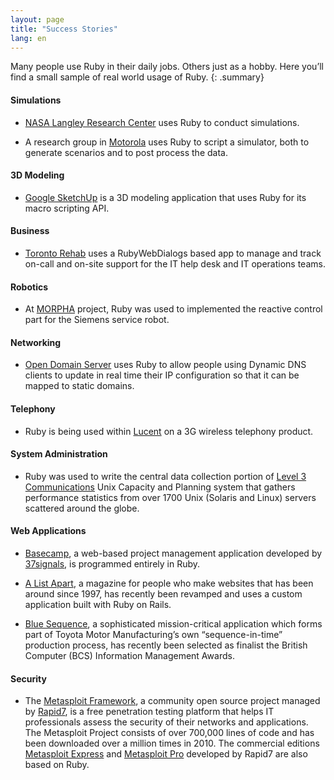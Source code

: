 ```yaml
---
layout: page
title: "Success Stories"
lang: en
---
```


Many people use Ruby in their daily jobs. Others just as a hobby. Here
you’ll find a small sample of real world usage of Ruby.
{: .summary}

#### Simulations

* [NASA Langley Research Center][1] uses Ruby to conduct simulations.

* A research group in [Motorola][2] uses Ruby to script a simulator,
  both to generate scenarios and to post process the data.

#### 3D Modeling

* [Google SketchUp][3] is a 3D modeling application that uses Ruby for
  its macro scripting API.

#### Business

* [Toronto Rehab][4] uses a RubyWebDialogs based app to manage and track
  on-call and on-site support for the IT help desk and IT operations
  teams.

#### Robotics

* At [MORPHA][5] project, Ruby was used to implemented the reactive
  control part for the Siemens service robot.

#### Networking

* [Open Domain Server][6] uses Ruby to allow people using Dynamic DNS
  clients to update in real time their IP configuration so that it can
  be mapped to static domains.

#### Telephony

* Ruby is being used within [Lucent][7] on a 3G wireless telephony
  product.

#### System Administration

* Ruby was used to write the central data collection portion of [Level 3
  Communications][8] Unix Capacity and Planning system that gathers
  performance statistics from over 1700 Unix (Solaris and Linux) servers
  scattered around the globe.

#### Web Applications

* [Basecamp][9], a web-based project management application developed by
  [37signals][10], is programmed entirely in Ruby.

* [A List Apart][11], a magazine for people who make websites that has
  been around since 1997, has recently been revamped and uses a custom
  application built with Ruby on Rails.

* [Blue Sequence][12], a sophisticated mission-critical application
  which forms part of Toyota Motor Manufacturing’s own
  “sequence-in-time” production process, has recently been selected as
  finalist the British Computer (BCS) Information Management Awards.

#### Security

* The [Metasploit Framework][14], a community open source project
  managed by [Rapid7][14], is a free penetration testing platform that
  helps IT professionals assess the security of their networks and
  applications. The Metasploit Project consists of over 700,000 lines of
  code and has been downloaded over a million times in 2010. The
  commercial editions [Metasploit Express][15] and [Metasploit Pro][16]
  developed by Rapid7 are also based on Ruby.



[1]: http://www.larc.nasa.gov/
[2]: http://www.motorola.com
[3]: http://www.sketchup.com/
[4]: http://www.torontorehab.com
[5]: http://www.morpha.de/php_e/index.php3
[6]: http://ods.org/
[7]: http://www.lucent.com/
[8]: http://www.level3.com/
[9]: http://www.basecamphq.com
[10]: http://www.37signals.com
[11]: http://www.alistapart.com
[12]: http://www.bluefountain.com/supply-chain-management/
[13]: http://www.metasploit.com
[14]: http://www.rapid7.com
[15]: http://www.rapid7.com/products/metasploit-express.jsp
[16]: http://www.rapid7.com/products/metasploit-pro.jsp
